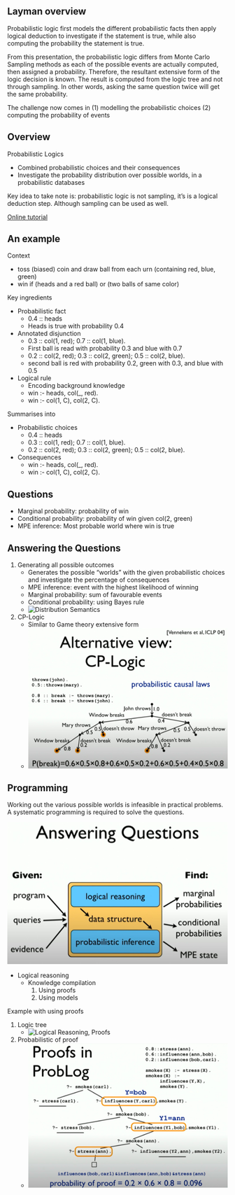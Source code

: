 ## Layman overview

Probabilistic logic first models the different probabilistic facts then
apply logical deduction to investigate if the statement is true, while
also computing the probability the statement is true.

From this presentation, the probabilistic logic differs from Monte Carlo
Sampling methods as each of the possible events are actually computed,
then assigned a probability. Therefore, the resultant extensive form of
the logic decision is known. The result is computed from the logic tree
and not through sampling. In other words, asking the same question twice
will get the same probability.

The challenge now comes in (1) modelling the probabilistic choices (2)
computing the probability of events

## Overview

Probabilistic Logics

-   Combined probabilistic choices and their consequences
-   Investigate the probability distribution over possible worlds, in a
    probabilistic databases

Key idea to take note is: probabilistic logic is not sampling, it’s is a
logical deduction step. Although sampling can be used as well.

[Online tutorial](http://dtai.cs.kuleuven.be/problog)

## An example

Context

-   toss (biased) coin and draw ball from each urn (containing red,
    blue, green)
-   win if (heads and a red ball) or (two balls of same color)

Key ingredients

-   Probabilistic fact
    -   0.4 :: heads
    -   Heads is true with probability 0.4
-   Annotated disjunction
    -   0.3 :: col(1, red); 0.7 :: col(1, blue).
    -   First ball is read with probability 0.3 and blue with 0.7
    -   0.2 :: col(2, red); 0.3 :: col(2, green); 0.5 :: col(2, blue).
    -   second ball is red with probability 0.2, green with 0.3, and
        blue with 0.5
-   Logical rule
    -   Encoding background knowledge
    -   win :- heads, col(\_, red).
    -   win :- col(1, C), col(2, C).

Summarises into

-   Probabilistic choices
    -   0.4 :: heads
    -   0.3 :: col(1, red); 0.7 :: col(1, blue).
    -   0.2 :: col(2, red); 0.3 :: col(2, green); 0.5 :: col(2, blue).
-   Consequences
    -   win :- heads, col(\_, red).
    -   win :- col(1, C), col(2, C).

## Questions

-   Marginal probability: probability of win
-   Conditional probability: probability of win given col(2, green)
-   MPE inference: Most probable world where win is true

## Answering the Questions

1.  Generating all possible outcomes
    -   Generates the possible “worlds” with the given probabilistic
        choices and investigate the percentage of consequences
    -   MPE inference: event with the highest likelihood of winning
    -   Marginal probability: sum of favourable events
    -   Conditional probability: using Bayes rule
    -   ![Distribution
        Semantics](./src/angelika_distribution_semantics.jpg "fig:")
2.  CP-Logic
    -   Similar to Game theory extensive form
    -   ![CP-Logic](./src/angelika_cp_logic.jpg "fig:")

## Programming

Working out the various possible worlds is infeasible in practical
problems. A systematic programming is required to solve the questions.

![Answering Questions](./src/angelika_answering.jpg)

-   Logical reasoning
    -   Knowledge compilation
        1.  Using proofs
        2.  Using models

Example with using proofs

1.  Logic tree
    -   ![Logical Reasoning,
        Proofs](./src/angelika_proofs_tree.jpg "fig:")
2.  Probabilistic of proof
    -   ![probability, Proofs](./src/angelika_proofs_prob.jpg "fig:")
